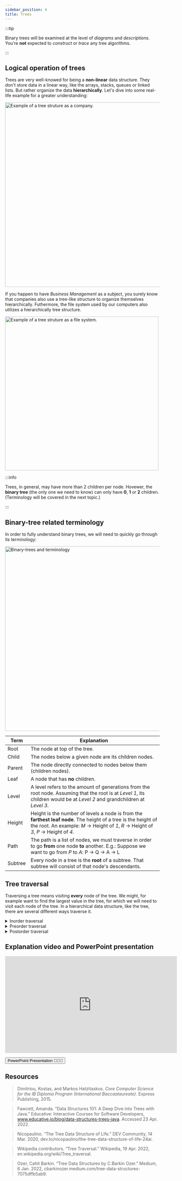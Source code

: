 ```yaml
---
sidebar_position: 4
title: Trees
---
```


:::tip

Binary trees will be examined at the level of _diagrams_ and _descriptions_. You're **not** expected to _construct_ or _trace_ any tree algorithms.

:::

## Logical operation of trees

Trees are very well-knowed for being a **non-linear** data structure. They don't store data in a linear way, like the arrays, stacks, queues or linked lists. But rather organize the data **hierarchically**. Let's dive into some real-life example for a greater understanding:

<img src="/img/study-guides/abstract-data-structures/tree-structure-company-example.webp" alt="Example of a tree struture as a company." width="600"/>

If you happen to have _Business Management_ as a subject, you surely know that companies also use a tree-like structure to organize themselves hierarchically. Futhermore, the file system used by our computers also utilizes a hierarchically tree structure.

<img src="/img/study-guides/abstract-data-structures/tree-structure-file-system.jpg" alt="Example of a tree struture as a file system." width="500"/>

:::info

Trees, in general, may have more than 2 children per node. Hovewer, the **binary tree** (the only one we need to know) can only have **0**, **1** or **2** children. (Terminology will be covered in the next topic.)

:::

## Binary-tree related terminology

In order to fully understand binary trees, we will need to quickly go through its terminology:

<img src="/img/study-guides/abstract-data-structures/tree-structure-terminology.png" alt="Binary-trees and terminology" width="600"/>

| Term    | Explanation                                                                                                                                                                                          |
| ------- | ---------------------------------------------------------------------------------------------------------------------------------------------------------------------------------------------------- |
| Root    | The node at top of the tree.                                                                                                                                                                         |
| Child   | The nodes below a given node are its children nodes.                                                                                                                                                 |
| Parent  | The node directly connected to nodes below them (children nodes).                                                                                                                                    |
| Leaf    | A node that has **no** children.                                                                                                                                                                     |
| Level   | A level refers to the amount of generations from the root node. Assuming that the root is at _Level 1_, its children would be at _Level 2_ and grandchildren at _Level 3_.                           |
| Height  | Height is the number of levels a node is from the **farthest leaf node**. The height of a tree is the height of the root. An example: _M_ → Height of _1_, _R_ → Height of _3_, _P_ → Height of _4_. |
| Path    | The path is a list of nodes, we must traverse in order to go **from** one node **to** another. E.g.: Suppose we want to go from _P_ to _A_: P → Q → A → L                                            |
| Subtree | Every node in a tree is the **root** of a subtree. That subtree will consist of that node's descendants.                                                                                             |

## Tree traversal

Traversing a tree means visiting **every** node of the tree. We might, for example want to find the largest value in the tree, for which we will need to visit each node of the tree. In a hierarchical data structure, like the tree, there are several different ways traverse it.

<details><summary>Inorder traversal</summary>
<p>

1. First, visit all the nodes in the **left** subtree.
2. Then the **root** node.
3. Visit all the nodes in the **right** subtree.

<img src="/img/study-guides/abstract-data-structures/Inorder-traversal.gif" alt="Inorder traversal animation" width="400"/>

</p>
</details>

<details><summary>Preorder traversal</summary>
<p>

1. Visit **root** node.
2. Visit all the nodes in the **left** subtree.
3. Visit all the nodes in the **right** subtree.

<img src="/img/study-guides/abstract-data-structures/Preorder-traversal.gif" alt="Preorder traversal animation" width="400"/>

</p>
</details>

<details><summary>Postorder traversal</summary>
<p>

1. Visit all the nodes in the **left** subtree.
2. Visit all the nodes in the **right** subtree.
3. Visit **root** node.

<img src="/img/study-guides/abstract-data-structures/Postorder-traversal.gif" alt="Postorder traversal animation" width="400"/>

</p>
</details>

## Explanation video and PowerPoint presentation

<div className="iframe-container margin-bottom--md">
    <iframe width="560" height="315" src="https://www.youtube.com/watch?v=iwa5WiFRJ6o" title="YouTube video player" frameborder="0" allow="accelerometer; autoplay; clipboard-write; encrypted-media; gyroscope; picture-in-picture" allowfullscreen></iframe>
</div>

<a href="https://github.com/anonymouscoolguy/HappyGrind/raw/master/static/files/abstract-data-structures/Trees.pptx"><button className="button button--secondary button--md">PowerPoint Presentation 👨🏻‍🏫</button></a>

## Resources

> Dimitriou, Kostas, and Markos Hatzitaskos. _Core Computer Science for the IB Diploma Program (International Baccaalaureate)_. Express Publishing, 2015.

> Fawcett, Amanda. “Data Structures 101: A Deep Dive into Trees with Java.” Educative: Interactive Courses for Software Developers, www.educative.io/blog/data-structures-trees-java. Accessed 23 Apr. 2022.

> Nicopaulino. “The Tree Data Structure of Life.” DEV Community, 14 Mar. 2020, dev.to/nicopaulino/the-tree-data-structure-of-life-24ai.

> Wikipedia contributors. “Tree Traversal.” Wikipedia, 19 Apr. 2022, en.wikipedia.org/wiki/Tree_traversal.

> Ozer, Cahit Barkin. “Tree Data Structures by C.Barkin Ozer.” Medium, 6 Jan. 2022, cbarkinozer.medium.com/tree-data-structures-7075dffb5ab9.

